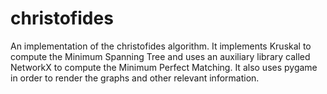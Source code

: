 # christofides
An implementation of the christofides algorithm. It implements Kruskal to compute the Minimum Spanning Tree and uses an auxiliary library called NetworkX to compute the Minimum Perfect Matching. It also uses pygame in order to render the graphs and other relevant information.
